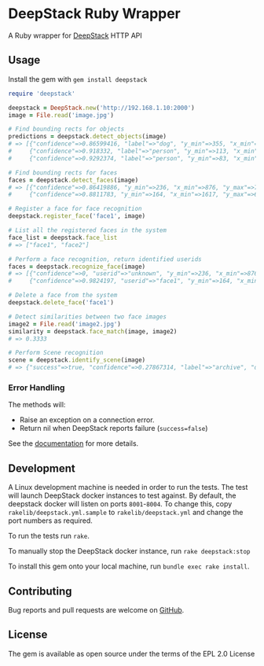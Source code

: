# DeepStack Ruby Wrapper

A Ruby wrapper for [DeepStack](https://www.deepstack.cc/) HTTP API

## Usage

Install the gem with `gem install deepstack`

~~~ ruby
require 'deepstack'

deepstack = DeepStack.new('http://192.168.1.10:2000')
image = File.read('image.jpg')

# Find bounding rects for objects
predictions = deepstack.detect_objects(image) 
# => [{"confidence"=>0.86599416, "label"=>"dog", "y_min"=>355, "x_min"=>648, "y_max"=>540, "x_max"=>797},
#     {"confidence"=>0.918332, "label"=>"person", "y_min"=>113, "x_min"=>442, "y_max"=>524, "x_max"=>601},
#     {"confidence"=>0.9292374, "label"=>"person", "y_min"=>83, "x_min"=>294, "y_max"=>521, "x_max"=>447}]

# Find bounding rects for faces
faces = deepstack.detect_faces(image)
# => [{"confidence"=>0.86419886, "y_min"=>236, "x_min"=>876, "y_max"=>730, "x_max"=>1203},
#     {"confidence"=>0.8811783, "y_min"=>164, "x_min"=>1617, "y_max"=>692, "x_max"=>1985}]

# Register a face for face recognition
deepstack.register_face('face1', image)

# List all the registered faces in the system
face_list = deepstack.face_list
# => ["face1", "face2"]

# Perform a face recognition, return identified userids
faces = deepstack.recognize_face(image)
# => [{"confidence"=>0, "userid"=>"unknown", "y_min"=>236, "x_min"=>876, "y_max"=>730, "x_max"=>1203},
#     {"confidence"=>0.9824197, "userid"=>"face1", "y_min"=>164, "x_min"=>1617, "y_max"=>692, "x_max"=>1985}]

# Delete a face from the system
deepstack.delete_face('face1')

# Detect similarities between two face images
image2 = File.read('image2.jpg')
similarity = deepstack.face_match(image, image2)
# => 0.3333

# Perform Scene recognition
scene = deepstack.identify_scene(image)
# => {"success"=>true, "confidence"=>0.27867314, "label"=>"archive", "duration"=>0}
~~~

### Error Handling

The methods will:

* Raise an exception on a connection error.
* Return nil when DeepStack reports failure (`success=false`)

See the [documentation](https://www.rubydoc.info/gems/deepstack) for more details.

## Development

A Linux development machine is needed in order to run the tests. The test will launch DeepStack docker instances
to test against. By default, the deepstack docker will listen on ports `8001`-`8004`. 
To change this, copy `rakelib/deepstack.yml.sample` to `rakelib/deepstack.yml` and change the port numbers as required.

To run the tests run `rake`.

To manually stop the DeepStack docker instance, run `rake deepstack:stop`

To install this gem onto your local machine, run `bundle exec rake install`.

## Contributing

Bug reports and pull requests are welcome on [GitHub](https://github.com/jimtng/deepstack-ruby).

## License

The gem is available as open source under the terms of the EPL 2.0 License
